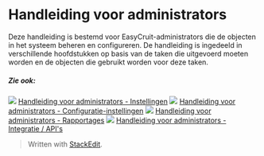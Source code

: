 # Handleiding voor administrators

Deze handleiding is bestemd voor EasyCruit-administrators die de objecten in het systeem beheren en configureren. De handleiding is ingedeeld in verschillende hoofdstukken op basis van de taken die uitgevoerd moeten worden en de objecten die gebruikt worden voor deze taken.

##### Zie ook:

![](../Resources/Images/icon-document-link.png)  [Handleiding voor administrators - Instellingen](guide_for_administrators_settings.htm)
![](../Resources/Images/icon-document-link.png)  [Handleiding voor administrators - Configuratie-instellingen](guide_for_administrators_configuration_settings.htm)
![](../Resources/Images/icon-document-link.png)  [Handleiding voor administrators - Rapportages](guide_for_administrators_reports.htm)
![](../Resources/Images/icon-document-link.png)  [Handleiding voor administrators - Integratie / API's](guide_for_administrators_integration_apis.htm)


> Written with [StackEdit](https://stackedit.io/).
<!--stackedit_data:
eyJoaXN0b3J5IjpbLTUxNTkwMjQ2Ml19
-->